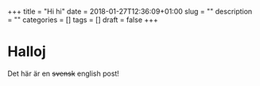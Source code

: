 +++
title = "Hi hi"
date = 2018-01-27T12:36:09+01:00
slug = ""
description = ""
categories = []
tags = []
draft = false
+++

# Halloj

Det här är en ~~svensk~~ english post!

